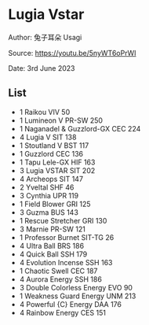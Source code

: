 # Lugia Vstar

Author: 兔子耳朵 Usagi

Source: <https://youtu.be/5nyWT6oPrWI>

Date: 3rd June 2023

## List

* 1 Raikou VIV 50
* 1 Lumineon V PR-SW 250
* 1 Naganadel & Guzzlord-GX CEC 224
* 4 Lugia V SIT 138
* 1 Stoutland V BST 117
* 1 Guzzlord CEC 136
* 1 Tapu Lele-GX HIF 163
* 3 Lugia VSTAR SIT 202
* 4 Archeops SIT 147
* 2 Yveltal SHF 46
* 3 Cynthia UPR 119
* 1 Field Blower GRI 125
* 3 Guzma BUS 143
* 1 Rescue Stretcher GRI 130
* 3 Marnie PR-SW 121
* 1 Professor Burnet SIT-TG 26
* 4 Ultra Ball BRS 186
* 4 Quick Ball SSH 179
* 4 Evolution Incense SSH 163
* 1 Chaotic Swell CEC 187
* 4 Aurora Energy SSH 186
* 3 Double Colorless Energy EVO 90
* 1 Weakness Guard Energy UNM 213
* 4 Powerful {C} Energy DAA 176
* 4 Rainbow Energy CES 151
